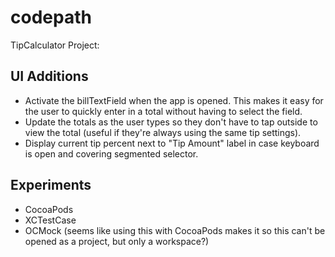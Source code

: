 codepath
========

TipCalculator Project:

UI Additions
-------------
- Activate the billTextField when the app is opened. This makes it easy for the
  user to quickly enter in a total without having to select the field.
- Update the totals as the user types so they don't have to tap outside to view
  the total (useful if they're always using the same tip settings).
- Display current tip percent next to "Tip Amount" label in case keyboard is
  open and covering segmented selector.

Experiments
-----------
- CocoaPods
- XCTestCase
- OCMock (seems like using this with CocoaPods makes it so this can't be opened
  as a project, but only a workspace?)
